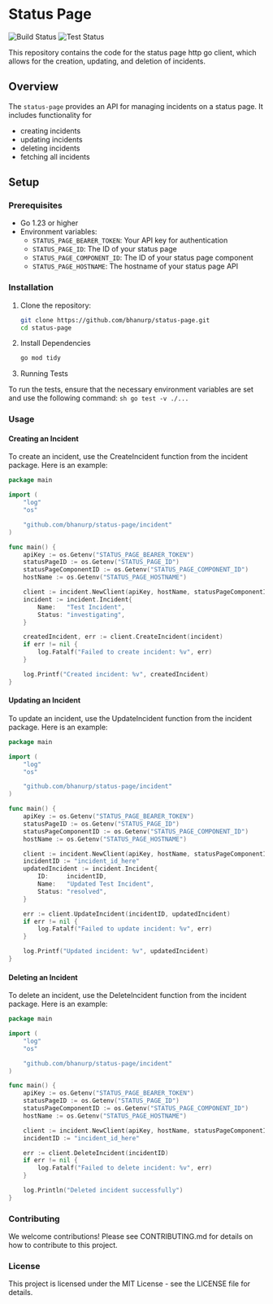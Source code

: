 # Status Page

![Build Status](https://github.com/bhanurp/status-page/actions/workflows/go.yml/badge.svg)
![Test Status](https://github.com/bhanurp/status-page/actions/workflows/test.yml/badge.svg)

This repository contains the code for the status page http go client, which allows for the creation, updating, and deletion of incidents.

## Overview

The `status-page` provides an API for managing incidents on a status page. It includes functionality for
  - creating incidents
  - updating incidents
  - deleting incidents
  - fetching all incidents

## Setup

### Prerequisites

- Go 1.23 or higher
- Environment variables:
  - `STATUS_PAGE_BEARER_TOKEN`: Your API key for authentication
  - `STATUS_PAGE_ID`: The ID of your status page
  - `STATUS_PAGE_COMPONENT_ID`: The ID of your status page component
  - `STATUS_PAGE_HOSTNAME`: The hostname of your status page API

### Installation

1. Clone the repository:

    ```sh
    git clone https://github.com/bhanurp/status-page.git
    cd status-page
    ```

2. Install Dependencies

    ```sh
    go mod tidy
    ```

3. Running Tests

  To run the tests, ensure that the necessary environment variables are set and use the following command:
    ```sh
    go test -v ./...
    ```

### Usage
#### Creating an Incident

To create an incident, use the CreateIncident function from the incident package. Here is an example:

```go
package main

import (
    "log"
    "os"

    "github.com/bhanurp/status-page/incident"
)

func main() {
    apiKey := os.Getenv("STATUS_PAGE_BEARER_TOKEN")
    statusPageID := os.Getenv("STATUS_PAGE_ID")
    statusPageComponentID := os.Getenv("STATUS_PAGE_COMPONENT_ID")
    hostName := os.Getenv("STATUS_PAGE_HOSTNAME")

    client := incident.NewClient(apiKey, hostName, statusPageComponentID, statusPageID)
    incident := incident.Incident{
        Name:   "Test Incident",
        Status: "investigating",
    }

    createdIncident, err := client.CreateIncident(incident)
    if err != nil {
        log.Fatalf("Failed to create incident: %v", err)
    }

    log.Printf("Created incident: %v", createdIncident)
}
```

#### Updating an Incident

To update an incident, use the UpdateIncident function from the incident package. Here is an example:

```go
package main

import (
    "log"
    "os"

    "github.com/bhanurp/status-page/incident"
)

func main() {
    apiKey := os.Getenv("STATUS_PAGE_BEARER_TOKEN")
    statusPageID := os.Getenv("STATUS_PAGE_ID")
    statusPageComponentID := os.Getenv("STATUS_PAGE_COMPONENT_ID")
    hostName := os.Getenv("STATUS_PAGE_HOSTNAME")

    client := incident.NewClient(apiKey, hostName, statusPageComponentID, statusPageID)
    incidentID := "incident_id_here"
    updatedIncident := incident.Incident{
        ID:     incidentID,
        Name:   "Updated Test Incident",
        Status: "resolved",
    }

    err := client.UpdateIncident(incidentID, updatedIncident)
    if err != nil {
        log.Fatalf("Failed to update incident: %v", err)
    }

    log.Printf("Updated incident: %v", updatedIncident)
}
```

#### Deleting an Incident

To delete an incident, use the DeleteIncident function from the incident package. Here is an example:

```go
package main

import (
    "log"
    "os"

    "github.com/bhanurp/status-page/incident"
)

func main() {
    apiKey := os.Getenv("STATUS_PAGE_BEARER_TOKEN")
    statusPageID := os.Getenv("STATUS_PAGE_ID")
    statusPageComponentID := os.Getenv("STATUS_PAGE_COMPONENT_ID")
    hostName := os.Getenv("STATUS_PAGE_HOSTNAME")

    client := incident.NewClient(apiKey, hostName, statusPageComponentID, statusPageID)
    incidentID := "incident_id_here"

    err := client.DeleteIncident(incidentID)
    if err != nil {
        log.Fatalf("Failed to delete incident: %v", err)
    }

    log.Println("Deleted incident successfully")
}
```

### Contributing
We welcome contributions! Please see CONTRIBUTING.md for details on how to contribute to this project.

### License
This project is licensed under the MIT License - see the LICENSE file for details.
